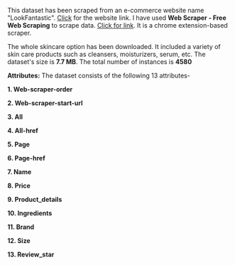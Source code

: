 This dataset has been scraped from an e-commerce website name "LookFantastic". [Click](https://us.lookfantastic.com/) for the website link.
I have used **Web Scraper - Free Web Scraping** to scrape data. [Click for link](https://chrome.google.com/webstore/detail/web-scraper-free-web-scra/jnhgnonknehpejjnehehllkliplmbmhn). It is a chrome extension-based scraper. 

The whole skincare option has been downloaded. It included a variety of skin care products such as cleansers, moisturizers, serum, etc. The dataset's size is **7.7 MB**. The total number of instances is **4580** 



**Attributes:** The dataset consists of the following 13 attributes-

**1. Web-scraper-order**

**2. Web-scraper-start-url**

**3. All**

**4. All-href**

**5. Page**

**6. Page-href**

**7. Name**

**8. Price**

**9. Product_details**

**10. Ingredients**

**11. Brand**

**12. Size**

**13. Review_star**


 

